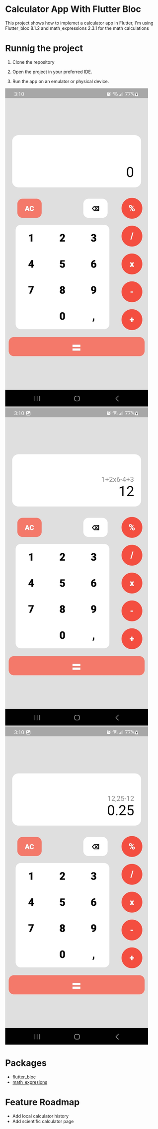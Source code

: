# Calculator App With Flutter Bloc

This project shows how to implemet a calculator app in Flutter, I'm using Flutter_bloc 8.1.2 and math_expressions 2.3.1 for the math calculations

# Runnig the project

1. Clone the repository

2. Open the project in your preferred IDE.

3. Run the app on an emulator or physical device.

<p float="left">
<img src="web/icons/image_1.jpeg" with="35%" height="10%"/>
<img src="web/icons/image_2.jpeg" with="35%" height="10%"/>
<img src="web/icons/image_3.jpeg" with="35%" height="10%"/>

# Packages
- [flutter_bloc](https://pub.dev/packages/flutter_bloc)
- [math_expresions](https://pub.dev/packages/math_expressions)

# Feature Roadmap
- Add local calculator history 
- Add scientific calculator page
